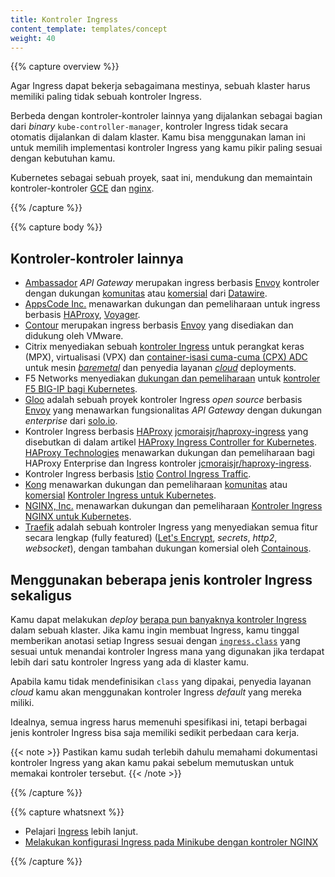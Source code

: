 ```yaml
---
title: Kontroler Ingress
content_template: templates/concept
weight: 40
---
```


{{% capture overview %}}

Agar Ingress dapat bekerja sebagaimana mestinya,
sebuah klaster harus memiliki paling tidak sebuah kontroler Ingress.

Berbeda dengan kontroler-kontroler lainnya yang dijalankan
sebagai bagian dari *binary* `kube-controller-manager`, kontroler Ingress
tidak secara otomatis dijalankan di dalam klaster. Kamu bisa menggunakan
laman ini untuk memilih implementasi kontroler Ingress yang kamu pikir
paling sesuai dengan kebutuhan kamu.

Kubernetes sebagai sebuah proyek, saat ini, mendukung dan memaintain kontroler-kontroler [GCE](https://git.k8s.io/ingress-gce/README.md) dan
  [nginx](https://git.k8s.io/ingress-nginx/README.md).

{{% /capture %}}

{{% capture body %}}

## Kontroler-kontroler lainnya

* [Ambassador](https://www.getambassador.io/) *API Gateway* merupakan ingress berbasis [Envoy](https://www.envoyproxy.io)
  kontroler dengan dukungan [komunitas](https://www.getambassador.io/docs) atau
  [komersial](https://www.getambassador.io/pro/) dari [Datawire](https://www.datawire.io/).
* [AppsCode Inc.](https://appscode.com) menawarkan dukungan dan pemeliharaan untuk ingress berbasis [HAProxy](http://www.haproxy.org/), [Voyager](https://appscode.com/products/voyager).
* [Contour](https://projectcontour.io/) merupakan ingress berbasis [Envoy](https://www.envoyproxy.io/)
  yang disediakan dan didukung oleh VMware.
* Citrix menyediakan sebuah [kontroler Ingress](https://github.com/citrix/citrix-k8s-ingress-controller) untuk perangkat keras (MPX), virtualisasi (VPX) dan [container-isasi cuma-cuma (CPX) ADC](https://www.citrix.com/products/citrix-adc/cpx-express.html) untuk mesin [*baremetal*](https://github.com/citrix/citrix-k8s-ingress-controller/tree/master/deployment/baremetal) dan penyedia layanan [*cloud*](https://github.com/citrix/citrix-k8s-ingress-controller/tree/master/deployment) deployments.
* F5 Networks menyediakan [dukungan dan pemeliharaan](https://support.f5.com/csp/article/K86859508)
  untuk [kontroler F5 BIG-IP bagi Kubernetes](http://clouddocs.f5.com/products/connectors/k8s-bigip-ctlr/latest).
* [Gloo](https://gloo.solo.io) adalah sebuah proyek kontroler Ingress *open source* berbasis [Envoy](https://www.envoyproxy.io) yang menawarkan fungsionalitas *API Gateway* dengan dukungan *enterprise* dari [solo.io](https://www.solo.io).
* Kontroler Ingress berbasis [HAProxy](http://www.haproxy.org/)
  [jcmoraisjr/haproxy-ingress](https://github.com/jcmoraisjr/haproxy-ingress) yang disebutkan di dalam artikel
  [HAProxy Ingress Controller for Kubernetes](https://www.haproxy.com/blog/haproxy_ingress_controller_for_kubernetes/).
  [HAProxy Technologies](https://www.haproxy.com/) menawarkan dukungan dan pemeliharaan bagi HAProxy Enterprise dan
  Ingress kontroler [jcmoraisjr/haproxy-ingress](https://github.com/jcmoraisjr/haproxy-ingress).
* Kontroler Ingress berbasis [Istio](https://istio.io/)
  [Control Ingress Traffic](https://istio.io/docs/tasks/traffic-management/ingress/).
* [Kong](https://konghq.com/) menawarkan dukungan dan pemeliharaan [komunitas](https://discuss.konghq.com/c/kubernetes) atau
  [komersial](https://konghq.com/kong-enterprise/)
  [Kontroler Ingress untuk Kubernetes](https://github.com/Kong/kubernetes-ingress-controller).
* [NGINX, Inc.](https://www.nginx.com/) menawarkan dukungan dan pemeliharaan [Kontroler Ingress NGINX untuk Kubernetes](https://www.nginx.com/products/nginx/kubernetes-ingress-controller).
* [Traefik](https://github.com/containous/traefik) adalah sebuah kontroler Ingress yang menyediakan semua fitur secara lengkap (fully featured)
  ([Let's Encrypt](https://letsencrypt.org), *secrets*, *http2*, *websocket*), dengan tambahan dukungan
  komersial oleh [Containous](https://containo.us/services).

## Menggunakan beberapa jenis kontroler Ingress sekaligus

Kamu dapat melakukan *deploy* [berapa pun banyaknya kontroler Ingress](https://git.k8s.io/ingress-nginx/docs/user-guide/multiple-ingress.md#multiple-ingress-controllers)
dalam sebuah klaster. Jika kamu ingin membuat Ingress, kamu tinggal memberikan anotasi setiap Ingress sesuai dengan
[`ingress.class`](https://git.k8s.io/ingress-gce/docs/faq/README.md#how-do-i-run-multiple-ingress-controllers-in-the-same-cluster)
yang sesuai untuk menandai kontroler Ingress mana yang digunakan jika terdapat lebih dari satu kontroler Ingress yang ada di
klaster kamu.

Apabila kamu tidak mendefinisikan `class` yang dipakai, penyedia layanan *cloud* kamu akan menggunakan kontroler Ingress *default* yang mereka miliki.

Idealnya, semua ingress harus memenuhi spesifikasi ini, tetapi berbagai jenis
kontroler Ingress bisa saja memiliki sedikit perbedaan cara kerja.

{{< note >}}
Pastikan kamu sudah terlebih dahulu memahami dokumentasi kontroler Ingress yang akan kamu pakai sebelum memutuskan untuk memakai kontroler tersebut.
{{< /note >}}

{{% /capture %}}

{{% capture whatsnext %}}

* Pelajari [Ingress](/docs/concepts/services-networking/ingress/) lebih lanjut.
* [Melakukan konfigurasi Ingress pada Minikube dengan kontroler NGINX](/docs/tasks/access-application-cluster/ingress-minikube)

{{% /capture %}}
